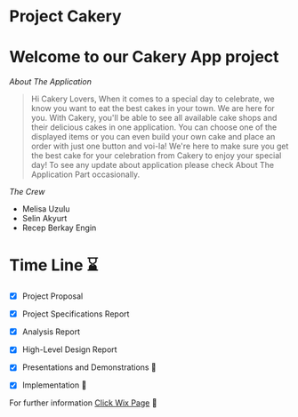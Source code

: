 # Project Cakery

# Welcome to our Cakery App project

*About The Application*
> Hi Cakery Lovers, When it comes to a special day to celebrate, we know you want to eat the best cakes in your town. We are here for you. With Cakery, you'll be able to see all available cake shops and their delicious cakes in one application. You can choose one of the displayed items or you can even build your own cake and place an order with just one button and voi-la!  We're here to make sure you get the best cake for your celebration from Cakery to enjoy your special day! To see any update about application please check About The Application Part occasionally.

*The Crew*
- Melisa Uzulu
- Selin Akyurt
- Recep Berkay Engin

# Time Line ⌛
- [x] Project Proposal
- [x] Project Specifications Report
- [x] Analysis Report
- [x] High-Level Design Report
- [x] Presentations and Demonstrations 🎉
- [x] Implementation 📱


For further information [Click Wix Page](https://oursitetedu.wixsite.com/cakeryapp) 🎂
